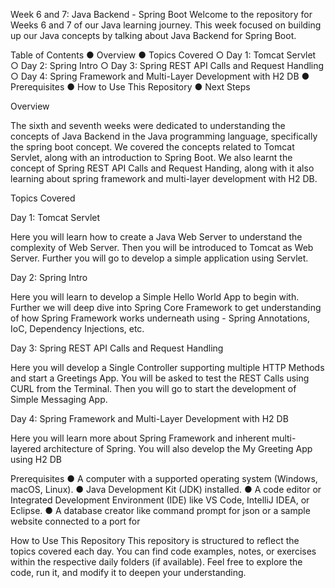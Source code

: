 Week 6 and 7: Java Backend - Spring Boot
Welcome to the repository for Weeks 6 and 7 of our Java learning journey. This week focused on building up our Java concepts by talking about Java Backend for Spring Boot.

Table of Contents 
● Overview 
● Topics Covered
○ Day 1: Tomcat Servlet
○ Day 2: Spring Intro
○ Day 3: Spring REST API Calls and Request Handling
○ Day 4: Spring Framework and Multi-Layer Development with H2 DB
● Prerequisites 
● How to Use This Repository 
● Next Steps

Overview 

The sixth and seventh weeks were dedicated to understanding the concepts of Java Backend in the Java programming language, specifically the spring boot concept. We covered the concepts related to Tomcat Servlet, along with an introduction to Spring Boot. We also learnt the concept of Spring REST API Calls and Request Handing, along with it also learning about spring framework and multi-layer development with H2 DB.

Topics Covered

Day 1: Tomcat Servlet

Here you will learn how to create a Java Web Server to understand the complexity of Web Server. Then you will be introduced to Tomcat as Web Server. Further you will go to develop a simple application using Servlet.

Day 2: Spring Intro

Here you will learn to develop a Simple Hello World App to begin with. Further we will deep dive into Spring Core Framework to get understanding of how Spring Framework works underneath using - Spring Annotations, IoC, Dependency Injections, etc.

Day 3: Spring REST API Calls and Request Handling

Here you will develop a Single Controller supporting multiple HTTP Methods and start a Greetings App. You will be asked to test the REST Calls using CURL from the Terminal. Then you will go to start the development of Simple Messaging App.

Day 4: Spring Framework and Multi-Layer Development with H2 DB

Here you will learn more about Spring Framework and inherent multi-layered architecture of Spring. You will also develop the My Greeting App using H2 DB

Prerequisites 
● A computer with a supported operating system (Windows, macOS, Linux). 
● Java Development Kit (JDK) installed. 
● A code editor or Integrated Development Environment (IDE) like VS Code, IntelliJ IDEA, or Eclipse.
● A database creator like command prompt for json or a sample website connected to a port for 

How to Use This Repository 
This repository is structured to reflect the topics covered each day. You can find code examples, notes, or exercises within the respective daily folders (if available). Feel free to explore the code, run it, and modify it to deepen your understanding.
